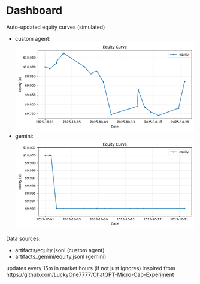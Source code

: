 # Dashboard

Auto-updated equity curves (simulated)

- custom agent: ![Equity Curve](artifacts/equity.png?v=57f017a)
- gemini: ![Equity Curve (Gemini)](artifacts_gemini/equity.png?v=57f017a)

Data sources:
- artifacts/equity.jsonl (custom agent)
- artifacts_gemini/equity.jsonl (gemini)

updates every 15m in market hours (if not just ignores)
inspired from https://github.com/LuckyOne7777/ChatGPT-Micro-Cap-Experiment